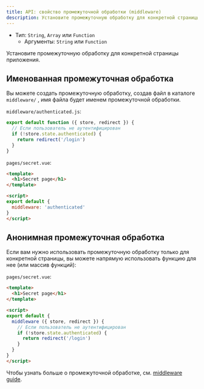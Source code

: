 ```yaml
---
title: API: свойство промежуточной обработки (middleware)
description: Установите промежуточную обработку для конкретной страницы приложения.
---
```


- Тип: `String`, `Array` или `Function`
    - Аргументы: `String` или `Function`

Установите промежуточную обработку для конкретной страницы приложения.

## Именованная промежуточная обработка

Вы можете создать промежуточную обработку, создав файл в каталоге `middleware/` , имя файла будет именем промежуточной обработки.

`middleware/authenticated.js`:

```js
export default function ({ store, redirect }) {
  // Если пользователь не аутентифицирован
  if (!store.state.authenticated) {
    return redirect('/login')
  }
}
```

`pages/secret.vue`:

```html
<template>
  <h1>Secret page</h1>
</template>

<script>
export default {
  middleware: 'authenticated'
}
</script>
```

## Анонимная промежуточная обработка

Если вам нужно использовать промежуточную обработку только для конкретной страницы, вы можете напрямую использовать функцию для нее (или массив функций):

`pages/secret.vue`:

```html
<template>
  <h1>Secret page</h1>
</template>

<script>
export default {
  middleware ({ store, redirect }) {
    // Если пользователь не аутентифицирован
    if (!store.state.authenticated) {
      return redirect('/login')
    }
  }
}
</script>
```

Чтобы узнать больше о промежуточной обработке, см. [middleware guide](/guide/routing#middleware).
